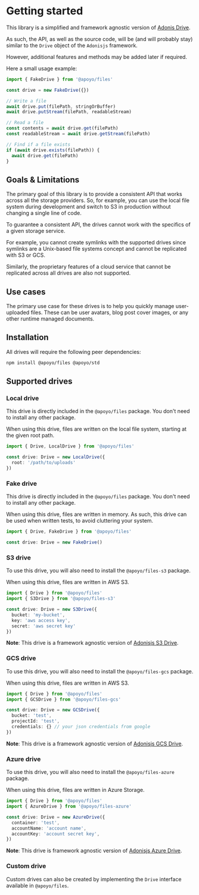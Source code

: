# Getting started

This library is a simplified and framework agnostic version of [Adonis Drive](https://github.com/adonisjs/drive).

As such, the API, as well as the source code, will be (and will probably stay) similar to the `Drive` object of the `Adonisjs` framework.

However, additional features and methods may be added later if required.

Here a small usage example:

```ts
import { FakeDrive } from '@apoyo/files'

const drive = new FakeDrive({})

// Write a file
await drive.put(filePath, stringOrBuffer)
await drive.putStream(filePath, readableStream)

// Read a file
const contents = await drive.get(filePath)
const readableStream = await drive.getStream(filePath)

// Find if a file exists
if (await drive.exists(filePath)) {
  await drive.get(filePath)
}
```

## Goals & Limitations

The primary goal of this library is to provide a consistent API that works across all the storage providers. So, for example, you can use the local file system during development and switch to S3 in production without changing a single line of code.

To guarantee a consistent API, the drives cannot work with the specifics of a given storage service.

For example, you cannot create symlinks with the supported drives since symlinks are a Unix-based file systems concept and cannot be replicated with S3 or GCS.

Similarly, the proprietary features of a cloud service that cannot be replicated across all drives are also not supported.

## Use cases

The primary use case for these drives is to help you quickly manage user-uploaded files. These can be user avatars, blog post cover images, or any other runtime managed documents.

## Installation

All drives will require the following peer dependencies:

```sh
npm install @apoyo/files @apoyo/std
```

## Supported drives

### Local drive

This drive is directly included in the `@apoyo/files` package. You don't need to install any other package.

When using this drive, files are written on the local file system, starting at the given root path.

```ts
import { Drive, LocalDrive } from '@apoyo/files'

const drive: Drive = new LocalDrive({
  root: '/path/to/uploads'
})
```

### Fake drive

This drive is directly included in the `@apoyo/files` package. You don't need to install any other package.

When using this drive, files are written in memory. As such, this drive can be used when written tests, to avoid cluttering your system.

```ts
import { Drive, FakeDrive } from '@apoyo/files'

const drive: Drive = new FakeDrive()
```

### S3 drive

To use this drive, you will also need to install the `@apoyo/files-s3` package.

When using this drive, files are written in AWS S3.

```ts
import { Drive } from '@apoyo/files'
import { S3Drive } from '@apoyo/files-s3'

const drive: Drive = new S3Drive({
  bucket: 'my-bucket',
  key: 'aws access key',
  secret: 'aws secret key'
})
```

**Note**: This drive is a framework agnostic version of [Adonisjs S3 Drive](https://github.com/adonisjs/drive-s3).

### GCS drive

To use this drive, you will also need to install the `@apoyo/files-gcs` package.

When using this drive, files are written in AWS S3.

```ts
import { Drive } from '@apoyo/files'
import { GCSDrive } from '@apoyo/files-gcs'

const drive: Drive = new GCSDrive({
  bucket: 'test',
  projectId: 'test',
  credentials: {} // your json credentials from google
})
```

**Note**: This drive is a framework agnostic version of [Adonisjs GCS Drive](https://github.com/adonisjs/drive-gcs).

### Azure drive

To use this drive, you will also need to install the `@apoyo/files-azure` package.

When using this drive, files are written in Azure Storage.

```ts
import { Drive } from '@apoyo/files'
import { AzureDrive } from '@apoyo/files-azure'

const drive: Drive = new AzureDrive({
  container: 'test',
  accountName: 'account name',
  accountKey: 'account secret key',
})
```

**Note**: This drive is framework agnostic version of [Adonisjs Azure Drive](https://github.com/AlexanderYW/Adonis-Drive-Azure-Storage).

### Custom drive

Custom drives can also be created by implementing the `Drive` interface available in `@apoyo/files`.
